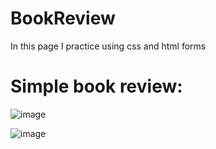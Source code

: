 # BookReview
In this page I practice using css and html forms 

# Simple book review:
![image](https://user-images.githubusercontent.com/65151701/158364325-a5772a9f-25c0-4d47-9592-47956a06c76f.png)

![image](https://user-images.githubusercontent.com/65151701/158364367-27b77445-b4e5-4287-8d89-79e091dc66d9.png)
